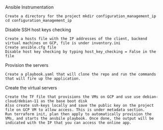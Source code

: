 Ansible Instrumentation

    Create a directory for the project mkdir configuration_management_ip
    cd configuration_management_ip

Disable SSH host keys checking

    Create a hosts file with the IP addresses of the client, backend virtual machines on GCP, file is under inventory.ini
    Create ansible.cfg file
    Disable host key checking by typing host_key_checking = False in the file

Provision the servers

    Create a playbook.yaml that will clone the repo and run the commands that will fire up the application.

Create the virtual servers

    Create the TF file that provisions the VMs on GCP and use use debian-cloud/debian-11 as the base boot disk
    Also create ssh-keys locally and save the public key on the project file on GCP VM to allow access. This is under metadata section.
    Run terraform init, plan then apply to automatically provision the VMs, and starts the ansbile playbook. Once done, the output will be indicated with the IP that you can access the online app.
